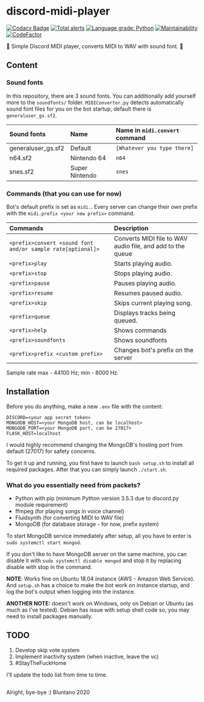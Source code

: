 # discord-midi-player
[![Codacy Badge](https://api.codacy.com/project/badge/Grade/cb07b219f17b4868bda23eef13afdbf4)](https://app.codacy.com/manual/bluntano/discord-midi-player?utm_source=github.com&utm_medium=referral&utm_content=bluntano/discord-midi-player&utm_campaign=Badge_Grade_Dashboard)
[![Total alerts](https://img.shields.io/lgtm/alerts/g/bluntano/discord-midi-player.svg?logo=lgtm&logoWidth=18)](https://lgtm.com/projects/g/bluntano/discord-midi-player/alerts/)
[![Language grade: Python](https://img.shields.io/lgtm/grade/python/g/bluntano/discord-midi-player.svg?logo=lgtm&logoWidth=18)](https://lgtm.com/projects/g/bluntano/discord-midi-player/context:python)
[![Maintainability](https://api.codeclimate.com/v1/badges/69f6d182de0f6efcaef8/maintainability)](https://codeclimate.com/github/bluntano/discord-midi-player/maintainability)
[![CodeFactor](https://www.codefactor.io/repository/github/bluntano/discord-midi-player/badge)](https://www.codefactor.io/repository/github/bluntano/discord-midi-player)

 🎵 Simple Discord MIDI player, converts MIDI to WAV with sound font. 🎵

## Content

### Sound fonts

In this repository, there are 3 sound fonts. You can additionally add yourself more to the `soundfonts/` folder. `MIDIConverter.py` detects automatically sound font files for you on the bot startup, default there is `generaluser_gs.sf2`.

| Sound fonts         | Name            | Name in `midi.convert` command |
| :------------------ | :-------------- | :----------------------------- |
| generaluser_gs.sf2  | Default         | `[Whatever you type there]`    |
| n64.sf2             | Nintendo 64     | `n64`                          |
| snes.sf2            | Super Nintendo  | `snes`                         |

### Commands (that you can use for now)

Bot's default prefix is set as `midi.`. Every server can change their own prefix with the `midi.prefix <your new prefix>` command.

| Commands                                                        | Description                                                |
| :-------------------------------------------------------------- | :--------------------------------------------------------- |
| `<prefix>convert <sound font and/or sample rate[optional]>`     | Converts MIDI file to WAV audio file, and add to the queue |
| `<prefix>play`                                                  | Starts playing audio.                                      |
| `<prefix>stop`                                                  | Stops playing audio.                                       |
| `<prefix>pause`                                                 | Pauses playing audio.                                      |
| `<prefix>resume`                                                | Resumes paused audio.                                      |
| `<prefix>skip`                                                  | Skips current playing song.                                |
| `<prefix>queue`                                                 | Displays tracks being queued.                              |
| `<prefix>help`                                                  | Shows commands                                             |
| `<prefix>soundfonts`                                            | Shows soundfonts                                           |
| `<prefix>prefix <custom prefix>`                                | Changes bot's prefix on the server                         |

Sample rate max - 44100 Hz; min - 8000 Hz.

## Installation

Before you do anything, make a new `.env` file with the content:
```Object
DISCORD=<your app secret token>
MONGODB_HOST=<your MongoDB host, can be localhost>
MONGODB_PORT=<your MongoDB port, can be 27017>
FLASK_HOST=localhost
```

I would highly recommend changing the MongoDB's hosting port from default (27017) for safety concerns.

To get it up and running, you first have to launch `bash setup.sh` to install all required packages. After that you can simply launch `./start.sh`.

### What do you essentially need from packets?

-  Python with pip (minimum Python version 3.5.3 due to discord.py module requirement)
-  ffmpeg (for playing songs in voice channel)
-  Fluidsynth (for converting MIDI to WAV file)
-  MongoDB (for database storage - for now, prefix system)

To start MongoDB service immediately after setup, all you have to enter is `sudo systemctl start mongod`.

If you don't like to have MongoDB server on the same machine, you can disable it with `sudo systemctl disable mongod` and stop it by replacing disable with stop in the command.

**NOTE**: Works fine on Ubuntu 18.04 instance (AWS - Amazon Web Service). And `setup.sh` has a choice to make the bot work on instance startup, and log the bot's output when logging into the instance.

**ANOTHER NOTE:** doesn't work on Windows, only on Debian or Ubuntu (as much as I've tested). Debian has issue with setup shell code so, you may need to install packages manually.

## TODO

1.  Develop skip vote system
2.  Implement inactivity system (when inactive, leave the vc)
3.  #StayTheFuckHome

I'll update the todo list from time to time.

## 

Alright, bye-bye :) Bluntano 2020
